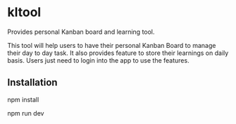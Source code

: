 # kltool
Provides personal Kanban board and learning tool.

This tool will help users to have their personal Kanban Board to manage their day to day task.
It also provides feature to store their learnings on daily basis.
Users just need to login into the app to use the features.

## Installation
npm install

npm run dev
